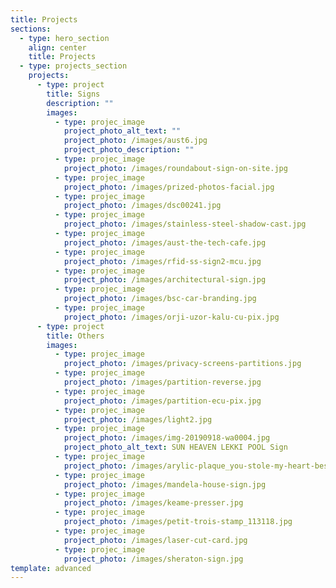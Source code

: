 ```yaml
---
title: Projects
sections:
  - type: hero_section
    align: center
    title: Projects
  - type: projects_section
    projects:
      - type: project
        title: Signs
        description: ""
        images:
          - type: projec_image
            project_photo_alt_text: ""
            project_photo: /images/aust6.jpg
            project_photo_description: ""
          - type: projec_image
            project_photo: /images/roundabout-sign-on-site.jpg
          - type: projec_image
            project_photo: /images/prized-photos-facial.jpg
          - type: projec_image
            project_photo: /images/dsc00241.jpg
          - type: projec_image
            project_photo: /images/stainless-steel-shadow-cast.jpg
          - type: projec_image
            project_photo: /images/aust-the-tech-cafe.jpg
          - type: projec_image
            project_photo: /images/rfid-ss-sign2-mcu.jpg
          - type: projec_image
            project_photo: /images/architectural-sign.jpg
          - type: projec_image
            project_photo: /images/bsc-car-branding.jpg
          - type: projec_image
            project_photo: /images/orji-uzor-kalu-cu-pix.jpg
      - type: project
        title: Others
        images:
          - type: projec_image
            project_photo: /images/privacy-screens-partitions.jpg
          - type: projec_image
            project_photo: /images/partition-reverse.jpg
          - type: projec_image
            project_photo: /images/partition-ecu-pix.jpg
          - type: projec_image
            project_photo: /images/light2.jpg
          - type: projec_image
            project_photo: /images/img-20190918-wa0004.jpg
            project_photo_alt_text: SUN HEAVEN LEKKI POOL Sign
          - type: projec_image
            project_photo: /images/arylic-plaque_you-stole-my-heart-best.jpg
          - type: projec_image
            project_photo: /images/mandela-house-sign.jpg
          - type: projec_image
            project_photo: /images/keame-presser.jpg
          - type: projec_image
            project_photo: /images/petit-trois-stamp_113118.jpg
          - type: projec_image
            project_photo: /images/laser-cut-card.jpg
          - type: projec_image
            project_photo: /images/sheraton-sign.jpg
template: advanced
---
```

